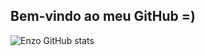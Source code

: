 ## Bem-vindo ao meu GitHub =)

![Enzo GitHub stats](https://github-readme-stats.vercel.app/api?username=enzomv1999&show_icons=true&theme=transparent)


